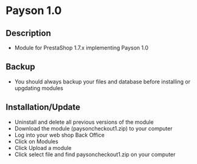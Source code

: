 # Payson 1.0

## Description

* Module for PrestaShop 1.7.x implementing Payson 1.0


## Backup

* You should always backup your files and database before installing or upgdating modules


## Installation/Update

* Uninstall and delete all previous versions of the module
* Download the module (paysoncheckout1.zip) to your computer 
* Log into your web shop Back Office
* Click on Modules
* Click Upload a module
* Click select file and find paysoncheckout1.zip on your computer

